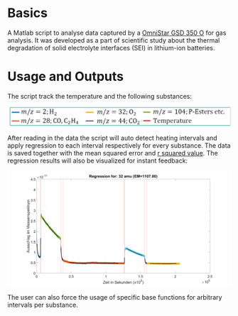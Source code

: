 # Basics
A Matlab script to analyse data captured by a [OmniStar GSD 350 O](https://www.pfeiffer-vacuum.com/de/produkte/messung-analyse/analysegeraete/gasanalyse/gasanalyse-im-druckbereich-bis-1-000-hpa/omnistar-gsd-350-o/) for gas analysis.
It was developed as a part of scientific study about the thermal degradation of solid electrolyte interfaces (SEI) in lithium-ion batteries.

# Usage and Outputs
The script track the temperature and the following substances:

![substances](https://github.com/DAL3X/mass-spectrometry-regression/blob/master/pictures/interest.png)

After reading in the data the script will auto detect heating intervals and apply regression to each interval respectively for every substance.
The data is saved together with the mean squared error and [r squared value](https://en.wikipedia.org/wiki/Coefficient_of_determination).
The regression results will also be visualized for instant feedback:

![regression](https://github.com/DAL3X/mass-spectrometry-regression/blob/master/pictures/example.png)

The user can also force the usage of specific base functions for arbitrary intervals per substance.

